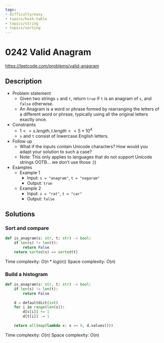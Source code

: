 ```yaml
---
tags:
- difficulty/easy
- topics/hash-table
- topics/string
- topics/sorting
---
```


# 0242 Valid Anagram

<https://leetcode.com/problems/valid-anagram>

## Description

- Problem statement
    - Given two strings `s` and `t`, return `true` if `t` is an anagram of `s`, and `false` otherwise.
    - An Anagram is a word or phrase formed by rearranging the letters of a different word or phrase, typically using all the original letters exactly once.
- Constraints
    - $1 <= s.length, t.length <= 5 * 10^4$
    - `s` and `t` consist of lowercase English letters.
- Follow up
    - What if the inputs contain Unicode characters? How would you adapt your solution to such a case?
    - Note: This only applies to languages that do not support Unicode strings OOTB… we don't use those :))
- Examples
    - Example 1
        - Input: `s = "anagram"`, `t = "nagaram"`
        - Output: `true`
    - Example 2
        - Input: `s = "rat"`, `t = "car"`
        - Output: `false`

## Solutions

### Sort and compare

```python
def is_anagram(s: str, t: str) -> bool:
    if len(s) != len(t):
        return False
    return sorted(s) == sorted(t)
```

Time complexity: $O(n*log(n))$
Space complexity: $O(n)$

### Build a histogram

```python
def is_anagram(s: str, t: str) -> bool:
    if len(s) != len(t):
        return False
        
    d = defaultdict(int)
    for i in range(len(s)):
        d[s[i]] += 1
        d[t[i]] -= 1
        
    return all(map(lambda x: x == 0, d.values()))
```

Time complexity: $O(n)$
Space complexity: $O(n)$
